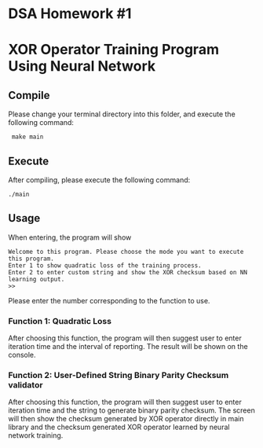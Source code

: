 # DSA Homework #1 
# XOR Operator Training Program Using Neural Network

## Compile 

Please change your terminal directory into this folder, and execute the following command: 

     make main
## Execute

After compiling, please execute the following command:

    ./main 

## Usage 

When entering, the program will show  

    
    Welcome to this program. Please choose the mode you want to execute this program.
    Enter 1 to show quadratic loss of the training process.
    Enter 2 to enter custom string and show the XOR checksum based on NN learning output.
    >>

Please enter the number corresponding to the function to use. 

### Function 1: Quadratic Loss 

After choosing this function, the program will then suggest user to enter iteration time and the interval of reporting. The result will be shown on the console.

### Function 2: User-Defined String Binary Parity Checksum validator

After choosing this function, the program will then suggest user to enter iteration time and the string to generate binary parity checksum. 
The screen will then show the checksum generated by XOR operator directly in main library and 
the checksum generated XOR operator learned by neural network training. 




